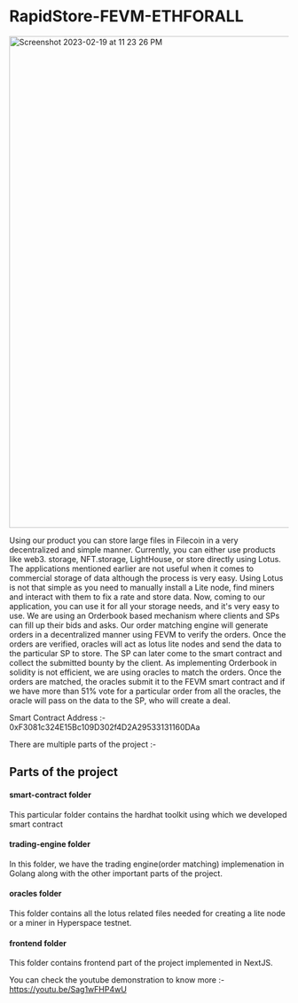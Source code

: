 # RapidStore-FEVM-ETHFORALL

<img width="887" alt="Screenshot 2023-02-19 at 11 23 26 PM" src="https://user-images.githubusercontent.com/66505181/219967509-1ee0ceb1-4e4c-4710-9910-a2fd70108586.png">


Using our product you can store large files in Filecoin in a very decentralized and simple manner. Currently, you can either use products like web3. storage, NFT.storage, LightHouse, or store directly using Lotus. The applications mentioned earlier are not useful when it comes to commercial storage of data although the process is very easy. Using Lotus is not that simple as you need to manually install a Lite node, find miners and interact with them to fix a rate and store data. Now, coming to our application, you can use it for all your storage needs, and it's very easy to use. We are using an Orderbook based mechanism where clients and SPs can fill up their bids and asks. Our order matching engine will generate orders in a decentralized manner using FEVM to verify the orders. Once the orders are verified, oracles will act as lotus lite nodes and send the data to the particular SP to store. The SP can later come to the smart contract and collect the submitted bounty by the client. As implementing Orderbook in solidity is not efficient, we are using oracles to match the orders. Once the orders are matched, the oracles submit it to the FEVM smart contract and if we have more than 51% vote for a particular order from all the oracles, the oracle will pass on the data to the SP, who will create a deal.

Smart Contract Address :- 0xF3081c324E15Bc109D302f4D2A29533131160DAa


There are multiple parts of the project :- 


## Parts of the project

#### smart-contract folder

This particular folder contains the hardhat toolkit using which we developed smart contract

#### trading-engine folder

In this folder, we have the trading engine(order matching) implemenation in Golang along with the other important parts of the project.

#### oracles folder

This folder contains all the lotus related files needed for creating a lite node or a miner in Hyperspace testnet.

#### frontend folder

This folder contains frontend part of the project implemented in NextJS.


You can check the youtube demonstration to know more :- https://youtu.be/Sag1wFHP4wU
